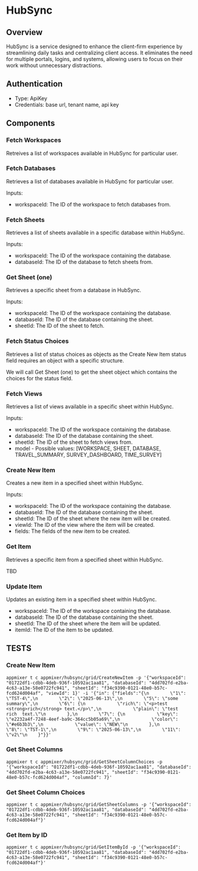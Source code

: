 # HubSync

## Overview

HubSync is a service designed to enhance the client-firm experience by streamlining daily tasks and centralizing client access. It eliminates the need for multiple portals, logins, and systems, allowing users to focus on their work without unnecessary distractions.

## Authentication

- Type: ApiKey
- Credentials: base url, tenant name, api key

## Components

### Fetch Workspaces

Retreives a list of workspaces available in HubSync for particular user. 

### Fetch Databases

Retrieves a list of databases available in HubSync for particular user.

Inputs: 
- workspaceId: The ID of the workspace to fetch databases from.

### Fetch Sheets

Retrieves a list of sheets available in a specific database within HubSync.

Inputs:
 - workspaceId: The ID of the workspace containing the database.
 - databaseId: The ID of the database to fetch sheets from.

### Get Sheet (one)

Retrieves a specific sheet from a database in HubSync.

Inputs: 
- workspaceId: The ID of the workspace containing the database.
- databaseId: The ID of the database containing the sheet.
- sheetId: The ID of the sheet to fetch.

### Fetch Status Choices

Retrieves a list of status choices as objects as the Create New Item status field requires an object with a specific structure.

We will call Get Sheet (one) to get the sheet object which contains the choices for the status field.

### Fetch Views
Retrieves a list of views available in a specific sheet within HubSync.

Inputs:
- workspaceId: The ID of the workspace containing the database.
- databaseId: The ID of the database containing the sheet.
- sheetId: The ID of the sheet to fetch views from.
- model - Possible values: [WORKSPACE, SHEET, DATABASE, TRAVEL_SUMMARY, SURVEY_DASHBOARD, TIME_SURVEY]

### Create New Item

Creates a new item in a specified sheet within HubSync.

Inputs: 
- workspaceId: The ID of the workspace containing the database.
- databaseId: The ID of the database containing the sheet.
- sheetId: The ID of the sheet where the new item will be created.
- viewId: The ID of the view where the item will be created.
- fields: The fields of the new item to be created.

### Get Item

Retrieves a specific item from a specified sheet within HubSync.

TBD

### Update Item

Updates an existing item in a specified sheet within HubSync.

- workspaceId: The ID of the workspace containing the database.
- databaseId: The ID of the database containing the sheet.
- sheetId: The ID of the sheet where the item will be updated.
- itemId: The ID of the item to be updated.

## TESTS

### Create New Item

```
appmixer t c appmixer/hubsync/grid/CreateNewItem -p '{"workspaceId": "01722df1-cdbb-4deb-936f-10592ac1aa81", "databaseId": "4dd702fd-e2ba-4c63-a13e-58e0722fc941", "sheetId": "f34c9390-0121-48e0-b57c-fcd624d004af", "viewId": 1}' -i '{"in": {"fields":"{\n        \"1\": \"TST-4\",\n        \"2\": \"2025-06-13\",\n        \"5\": \"some summary\",\n        \"6\": {\n            \"rich\": \"<p>test <strong>rich</strong> text.</p>\",\n            \"plain\": \"test  rich  text.\"\n        },\n        \"7\": {\n            \"key\": \"e2232a4f-7248-4eef-ba9c-364cc5b05a69\",\n            \"color\": \"#e6b3b3\",\n            \"value\": \"NEW\"\n        },\n        \"8\": \"TST-1\",\n        \"9\": \"2025-06-13\",\n        \"11\": \"v2\"\n    }"}}'
```

### Get Sheet Columns

```
appmixer t c appmixer/hubsync/grid/GetSheetColumnChoices -p '{"workspaceId": "01722df1-cdbb-4deb-936f-10592ac1aa81", "databaseId": "4dd702fd-e2ba-4c63-a13e-58e0722fc941", "sheetId": "f34c9390-0121-48e0-b57c-fcd624d004af", "columnId": 7}'
```

### Get Sheet Column Choices 

```
appmixer t c appmixer/hubsync/grid/GetSheetColumns -p '{"workspaceId": "01722df1-cdbb-4deb-936f-10592ac1aa81", "databaseId": "4dd702fd-e2ba-4c63-a13e-58e0722fc941", "sheetId": "f34c9390-0121-48e0-b57c-fcd624d004af"}'
```

### Get Item by ID

```
appmixer t c appmixer/hubsync/grid/GetItemById -p '{"workspaceId": "01722df1-cdbb-4deb-936f-10592ac1aa81", "databaseId": "4dd702fd-e2ba-4c63-a13e-58e0722fc941", "sheetId": "f34c9390-0121-48e0-b57c-fcd624d004af"}'
```
